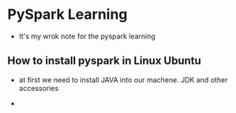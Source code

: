 # PySpark Learning

- It's my wrok note for the pyspark learning

## How to install pyspark in Linux Ubuntu

- at first we need to install JAVA into our machene. JDK and other accessories

-
